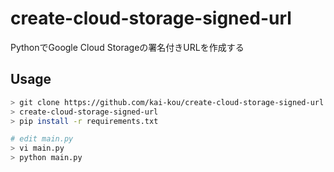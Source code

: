 # create-cloud-storage-signed-url
PythonでGoogle Cloud Storageの署名付きURLを作成する


## Usage

```sh
> git clone https://github.com/kai-kou/create-cloud-storage-signed-url.git
> create-cloud-storage-signed-url
> pip install -r requirements.txt

# edit main.py
> vi main.py
> python main.py
```